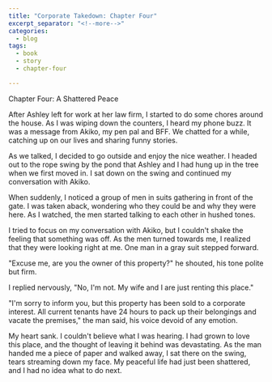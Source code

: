 ```yaml
---
title: "Corporate Takedown: Chapter Four"
excerpt_separator: "<!--more-->"
categories:
  - blog
tags:
  - book
  - story
  - chapter-four

---
```

Chapter Four: A Shattered Peace

After Ashley left for work at her law firm, I started to do some chores around the house. As I was wiping down the counters, I heard my phone buzz. It was a message from Akiko, my pen pal and BFF. We chatted for a while, catching up on our lives and sharing funny stories.

As we talked, I decided to go outside and enjoy the nice weather. I headed out to the rope swing by the pond that Ashley and I had hung up in the tree when we first moved in. I sat down on the swing and continued my conversation with Akiko.

When suddenly, I noticed a group of men in suits gathering in front of the gate. I was taken aback, wondering who they could be and why they were here. As I watched, the men started talking to each other in hushed tones.

I tried to focus on my conversation with Akiko, but I couldn't shake the feeling that something was off. As the men turned towards me, I realized that they were looking right at me. One man in a gray suit stepped forward.

"Excuse me, are you the owner of this property?" he shouted, his tone polite but firm.

I replied nervously, "No, I'm not. My wife and I are just renting this place."

"I'm sorry to inform you, but this property has been sold to a corporate interest. All current tenants have 24 hours to pack up their belongings and vacate the premises," the man said, his voice devoid of any emotion.

My heart sank. I couldn't believe what I was hearing. I had grown to love this place, and the thought of leaving it behind was devastating. As the man handed me a piece of paper and walked away, I sat there on the swing, tears streaming down my face. My peaceful life had just been shattered, and I had no idea what to do next.
